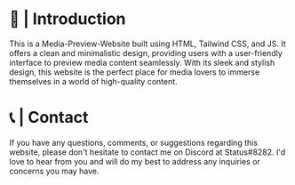 # 🌟 | Introduction

This is a Media-Preview-Website built using HTML, Tailwind CSS, and JS. It offers a clean and minimalistic design, providing users with a user-friendly interface to preview media content seamlessly. With its sleek and stylish design, this website is the perfect place for media lovers to immerse themselves in a world of high-quality content.

# 📞 | Contact

If you have any questions, comments, or suggestions regarding this website, please don't hesitate to contact me on Discord at Status#8282. I'd love to hear from you and will do my best to address any inquiries or concerns you may have.
